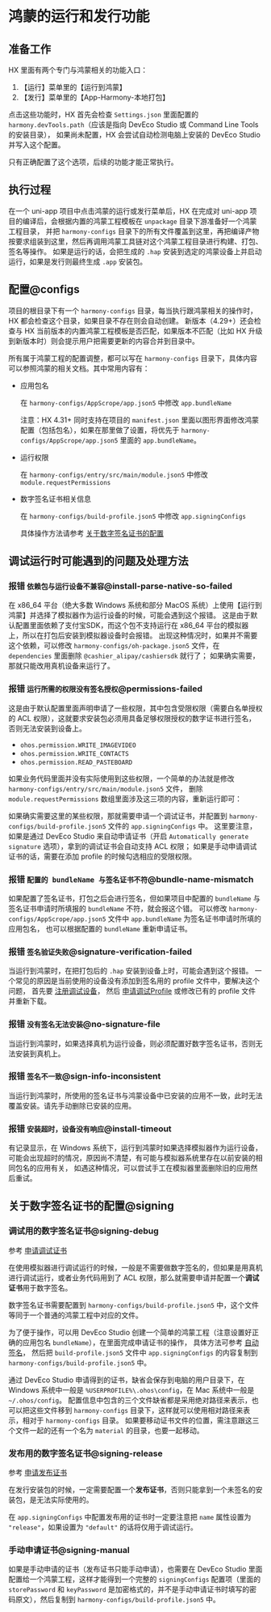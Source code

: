 # 鸿蒙的运行和发行功能

## 准备工作

HX 里面有两个专门与鸿蒙相关的功能入口：

1. 【运行】菜单里的【运行到鸿蒙】
2. 【发行】菜单里的【App-Harmony-本地打包】

点击这些功能时，HX 首先会检查 `Settings.json` 里面配置的 `harmony.devTools.path`（应该是指向 DevEco Studio 或 Command Line Tools 的安装目录），
如果尚未配置，HX 会尝试自动检测电脑上安装的 DevEco Studio 并写入这个配置。

只有正确配置了这个选项，后续的功能才能正常执行。

## 执行过程

在一个 uni-app 项目中点击鸿蒙的运行或发行菜单后，HX 在完成对 uni-app 项目的编译后，会根据内置的鸿蒙工程模板在 `unpackage` 目录下游准备好一个鸿蒙工程目录，
并把 `harmony-configs` 目录下的所有文件覆盖到这里，再把编译产物按要求组装到这里，然后再调用鸿蒙工具链对这个鸿蒙工程目录进行构建、打包、签名等操作。
如果是运行的话，会把生成的 `.hap` 安装到选定的鸿蒙设备上并启动运行，如果是发行则最终生成 `.app` 安装包。

## 配置@configs

项目的根目录下有一个 `harmony-configs` 目录，每当执行跟鸿蒙相关的操作时，HX 都会检查这个目录，如果目录不存在则会自动创建。
新版本（4.29+）还会检查与 HX 当前版本的内置鸿蒙工程模板是否匹配，如果版本不匹配（比如 HX 升级到新版本时）则会提示用户把需要更新的内容合并到目录中。

所有属于鸿蒙工程的配置调整，都可以写在 `harmony-configs` 目录下，具体内容可以参照鸿蒙的相关文档。其中常用内容有：

- 应用包名

    在 `harmony-configs/AppScrope/app.json5` 中修改 `app.bundleName`

    注意：HX 4.31+ 同时支持在项目的 `manifest.json` 里面以图形界面修改鸿蒙配置（包括包名），如果在那里做了设置，将优先于 `harmony-configs/AppScrope/app.json5` 里面的 `app.bundleName`。

- 运行权限

    在 `harmony-configs/entry/src/main/module.json5` 中修改 `module.requestPermissions`

- 数字签名证书相关信息

    在 `harmony-configs/build-profile.json5` 中修改 `app.signingConfigs`

    具体操作方法请参考 [关于数字签名证书的配置](#signing)

## 调试运行时可能遇到的问题及处理方法

### 报错 `依赖包与运行设备不兼容`@install-parse-native-so-failed

在 x86_64 平台（绝大多数 Windows 系统和部分 MacOS 系统）上使用【运行到鸿蒙】并选择了模拟器作为运行设备的时候，可能会遇到这个报错。
这是由于默认配置里面依赖了支付宝SDK，而这个包不支持运行在 x86_64 平台的模拟器上，所以在打包后安装到模拟器设备时会报错。
出现这种情况时，如果并不需要这个依赖，可以修改 `harmony-configs/oh-package.json5` 文件，在 `dependencies` 里面删除 `@cashier_alipay/cashiersdk` 就行了；
如果确实需要，那就只能改用真机设备来运行了。

### 报错 `运行所需的权限没有签名授权`@permissions-failed

这是由于默认配置里面声明申请了一些权限，其中包含受限权限（需要白名单授权的 ACL 权限），这就要求安装包必须用具备足够权限授权的数字证书进行签名，否则无法安装到设备上。

- `ohos.permission.WRITE_IMAGEVIDEO`
- `ohos.permission.WRITE_CONTACTS`
- `ohos.permission.READ_PASTEBOARD`

如果业务代码里面并没有实际使用到这些权限，一个简单的办法就是修改 `harmony-configs/entry/src/main/module.json5` 文件，
删除 `module.requestPermissions` 数组里面涉及这三项的内容，重新运行即可：

如果确实需要这里的某些权限，那就需要申请一个调试证书，并配置到 `harmony-configs/build-profile.json5` 文件的 `app.signingConfigs` 中。
这里要注意，如果是通过 DevEco Studio 来自动申请证书（开启 `Automatically generate signature` 选项），拿到的调试证书会自动支持 ACL 权限；
如果是手动申请调试证书的话，需要在添加 profile 的时候勾选相应的受限权限。

### 报错 `配置的 bundleName 与签名证书不符`@bundle-name-mismatch

如果配置了签名证书，打包之后会进行签名，但如果项目中配置的 `bundleName` 与签名证书申请时所填报的 `bundleName` 不符，就会报这个错。
可以修改 `harmony-configs/AppScrope/app.json5` 文件中 `app.bundleName` 为签名证书申请时所填的应用包名，
也可以根据配置的 `bundleName` 重新申请证书。

### 报错 `签名验证失败`@signature-verification-failed

当运行到鸿蒙时，在把打包后的 `.hap` 安装到设备上时，可能会遇到这个报错。
一个常见的原因是当前使用的设备没有添加到签名用的 profile 文件中，要解决这个问题，
首先要 [注册调试设备](https://developer.huawei.com/consumer/cn/doc/app/agc-help-add-device-0000001946142249)，
然后 [申请调试Profile](https://developer.huawei.com/consumer/cn/doc/app/agc-help-add-debugprofile-0000001914423102)
或修改已有的 profile 文件并重新下载。

### 报错 `没有签名无法安装`@no-signature-file

当运行到鸿蒙时，如果选择真机为运行设备，则必须配置好数字签名证书，否则无法安装到真机上。

### 报错 `签名不一致`@sign-info-inconsistent

当运行到鸿蒙时，所使用的签名证书与鸿蒙设备中已安装的应用不一致，此时无法覆盖安装。请先手动删除已安装的应用。

### 报错 `安装超时，设备没有响应`@install-timeout

有记录显示，在 Windows 系统下，运行到鸿蒙时如果选择模拟器作为运行设备，可能会出现超时的情况，原因尚不清楚，有可能与模拟器系统里存在以前安装的相同包名的应用有关，
如遇这种情况，可以尝试手工在模拟器里面删除旧的应用然后重试。

## 关于数字签名证书的配置@signing

### 调试用的数字签名证书@signing-debug

参考 [申请调试证书](https://developer.huawei.com/consumer/cn/doc/app/agc-help-add-debugcert-0000001914263178)

在使用模拟器进行调试运行的时候，一般是不需要做数字签名的，但如果是用真机进行调试运行，或者业务代码用到了 ACL 权限，那么就需要申请并配置一个**调试证书**用于数字签名。

数字签名证书需要配置到 `harmony-configs/build-profile.json5` 中，这个文件等同于一个普通的鸿蒙工程中对应的文件。

为了便于操作，可以用 DevEco Studio 创建一个简单的鸿蒙工程（注意设置好正确的应用包名 `bundleName`），在里面完成申请证书的操作，
具体方法可参考 [自动签名](https://developer.huawei.com/consumer/cn/doc/harmonyos-guides-V5/ide-signing-V5#section18815157237)，
然后把 `build-profile.json5` 文件中 `app.signingConfigs` 的内容复制到 `harmony-configs/build-profile.json5` 中。

通过 DevEco Studio 申请得到的证书，缺省会保存到电脑的用户目录下，在 Windows 系统中一般是 `%USERPROFILE%\.ohos\config`，在 Mac 系统中一般是 `~/.ohos/config`。
配置信息中包含的三个文件缺省都是采用绝对路径来表示，也可以把这些文件移到 `harmony-configs` 目录下，这样就可以使用相对路径来表示，相对于 `harmony-configs` 目录。
如果要移动证书文件的位置，需注意跟这三个文件一起的还有一个名为 `material` 的目录，也要一起移动。

### 发布用的数字签名证书@signing-release

参考 [申请发布证书](https://developer.huawei.com/consumer/cn/doc/app/agc-help-add-releasecert-0000001946273961)

在发行安装包的时候，一定需要配置一个**发布证书**，否则只能拿到一个未签名的安装包，是无法实际使用的。

在 `app.signingConfigs` 中配置发布用的证书时一定要注意把 `name` 属性设置为 `"release"`，如果设置为 `"default"` 的话将仅用于调试运行。

### 手动申请证书@signing-manual

如果是手动申请的证书（发布证书只能手动申请），也需要在 DevEco Studio 里面配置给一个鸿蒙工程，这样才能得到一个完整的 `signingConfigs` 配置项（里面的 `storePassword` 和 `keyPassword`
是加密格式的，并不是手动申请证书时填写的密码原文），然后复制到 `harmony-configs/build-profile.json5` 中。
